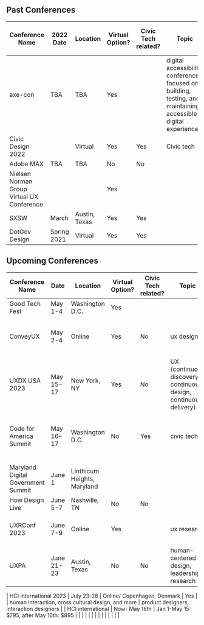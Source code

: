 <h2> Past Conferences </h2>

| Conference Name | 2022 Date | Location | Virtual Option? | Civic Tech related? | Topic | Who are attendees | Proposal Due Date | Host | Registration Date | Price | Link | Have Fearless folks attended? |
| --- | --- | --- | --- | --- | --- | --- | --- | --- | --- | --- | --- | --- |
| axe-con | TBA | TBA | Yes |  | digital accessibility conference focused on building, testing, and maintaining accessible digital experiences. | developers, designers, business users, and accessibility professionals of all experience levels |  | Deque |  | Free | https://www.deque.com/axe-con/ | Yes |
| Civic Design 2022 |  | Virtual | Yes | Yes | Civic tech |  |  | Rosenfeld Media |  |  |  |  |
| Adobe MAX | TBA | TBA | No | No |  |  |  |  |  |  |  |  |
| Nielsen Norman Group Virtual UX Conference |  |  | Yes |  |  |  |  |  |  |  |  |  |
| SXSW | March | Austin, Texas | Yes | Yes |  |  |  | SXSW |  |  |  | Yes |
| DotGov Design | Spring 2021 | Virtual | Yes | Yes |  |  |  |  |  |  |  |  |

<h2> Upcoming Conferences </h2>

| Conference Name | Date | Location | Virtual Option? | Civic Tech related? | Topic | Who are attendees                                               | Proposal Due Date | Host   | Registration Date     | Price   |
|------------------------------------|----------------|---------------------------|----------------|---------------------|---------------------------------------------------|-----------------------------------------------------------------------------------------------------------------------------|-------------------|--------------------------|-----------------------|---------------------------
| Good Tech Fest | May 1-4 | Washington D.C.| Yes | |   |     |   |     |  |       |
| ConveyUX  | May 2-4  | Online  | Yes            | No                  | ux design  | ux researchers, product designers                              | | Blink Now                | full conference: $495, on demand $295 | 
| UXDX USA 2023                      | May 15-17      | New York, NY              | Yes            | No                  | UX (continuous discovery, continuous design, continuous delivery) | UX professionals and those interested in UX                                                                                  | Not listed        | UXDX                     | Today - May 15        | Variable, based on attendance needs |
| Code for America Summit            | May 16–17      | Washington D.C.           | No             | Yes                 | civic tech                                        | public servants, technologists, organizers, and civic tech enthusiasts                                                      | Closed            | Code for America         | April 10–May 12       | $599.00                   |
|                                    |                |                           |                |                     |                                                   |                                                                                                                             |                   |                          |                       |                            ||                   |                          |                       |                            |
| Maryland Digital Government Summit | June 1         | Linthicum Heights, Maryland |                |                     |                                                   | Open to Public Sector only.                                                                                                   |                   |                          |                       |                            |
| How Design Live                    | June 5-7       | Nashville, TN             | No             | No                  |                                                   |                                                                                                                             |                   |                          | $1,395                |                            |
| UXRConf 2023                       | June 7-9       | Online                    | Yes            |                     | ux research                                       | user researchers, ux practitioners                                                                                            |                   |                          |                       |                            |
| UXPA                               | June 21-23     | Austin, Texas             | No             | No                  | human-centered design, leadership, research       | Product designers, researchers                                                                                                |                   |                          | $1,900                |                            |

| HCI international 2023             | July 23-28     | Online/ Copenhagen, Denmark | Yes            |                     | human interaction, cross cultural design, and more | product designers, interaction designers                                                                                     |                   | HCI international        | Now- May 16th         | Jan 1-May 15: $795, after May 16th: $895 |
|                                    |                |                           |                |                     |                                                   |                                                                                                                             |                   |                          |                       |                            |
|
